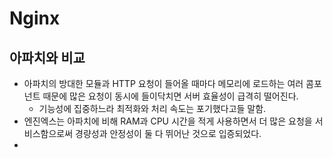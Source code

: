 # Nginx

## 아파치와 비교

* 아파치의 방대한 모듈과 HTTP 요청이 들어올 때마다 메모리에 로드하는 여러 콤포넌트 때문에 많은 요청이 동시에 들이닥치면 서버 효율성이 급격히 떨어진다.
  * 기능성에 집중하느라 최적화와 처리 속도는 포기했다고들 말함.
* 엔진엑스는 아파치에 비해 RAM과 CPU 시간을 적게 사용하면서 더 많은 요청을 서비스함으로써 경량성과 안정성이 둘 다 뛰어난 것으로 입증되었다.
* ​

